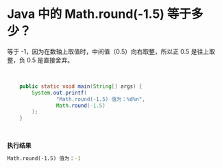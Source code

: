 # Java 中的 Math.round(-1.5) 等于多少？

等于 -1，因为在数轴上取值时，中间值（0.5）向右取整，所以正 0.5 是往上取整，负 0.5 是直接舍弃。

‍

```java
    public static void main(String[] args) {
        System.out.printf(
                "Math.round(-1.5) 值为：%d%n",
                Math.round(-1.5)
        );
    }
```

‍

**执行结果**

```cmd
Math.round(-1.5) 值为：-1
```

‍
